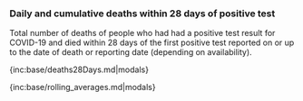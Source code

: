 ### Daily and cumulative deaths within 28 days of positive test

Total number of deaths of people who had had a positive test result for COVID-19 and died within 28 days of the first positive test reported on or up to the date of death or reporting date (depending on availability).

{inc:base/deaths28Days.md|modals}

{inc:base/rolling_averages.md|modals}

